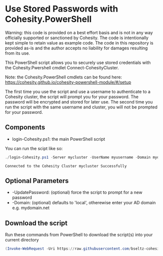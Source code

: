 # Use Stored Passwords with Cohesity.PowerShell

Warning: this code is provided on a best effort basis and is not in any way officially supported or sanctioned by Cohesity. The code is intentionally kept simple to retain value as example code. The code in this repository is provided as-is and the author accepts no liability for damages resulting from its use.

This PowerShell script allows you to securely use stored credentials with the Cohesity.Pwershell cmdlet Connect-CohesityCluster.

Note: the Cohesity.PowerShell cmdlets can be found here: https://cohesity.github.io/cohesity-powershell-module/#/setup

The first time you use the script and use a username to authenticate to a Cohesity cluster, the script will prompt you for your password. The password will be encrypted and stored for later use. The second time you run the script with the same username and cluster, you will not be prompted for your password.

## Components

* login-Cohesity.ps1: the main PowerShell script

You can run the scipt like so:

```powershell
./login-Cohesity.ps1 -Server mycluster -UserName myusername -Domain mydomain.net
```
```text
Connected to the Cohesity Cluster mycluster Successfully
```

## Optional Parameters

*  -UpdatePassword: (optional) force the script to prompt for a new password
*  -Domain: (optional) defaults to 'local', otherewise enter your AD domain e.g. mydomain.net

## Download the script

Run these commands from PowerShell to download the script(s) into your current directory

```powershell
(Invoke-WebRequest -Uri https://raw.githubusercontent.com/bseltz-cohesity/scripts/master/Cohesity.PowerShell/login-Cohesity/login-Cohesity.ps1).content | Out-File login-Cohesity.ps1
```
